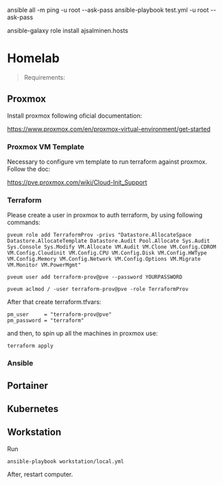 ansible all -m ping -u root --ask-pass
ansible-playbook test.yml -u root --ask-pass


ansible-galaxy role install ajsalminen.hosts

# Homelab
> Requirements: 

## Proxmox
Install proxmox following oficial documentation:

https://www.proxmox.com/en/proxmox-virtual-environment/get-started

### Proxmox VM Template
Necessary to configure vm template to run terraform against proxmox. Follow the doc:

https://pve.proxmox.com/wiki/Cloud-Init_Support

### Terraform

Please create a user in proxmox to auth terraform, by using following commands:
```
pveum role add TerraformProv -privs "Datastore.AllocateSpace Datastore.AllocateTemplate Datastore.Audit Pool.Allocate Sys.Audit Sys.Console Sys.Modify VM.Allocate VM.Audit VM.Clone VM.Config.CDROM VM.Config.Cloudinit VM.Config.CPU VM.Config.Disk VM.Config.HWType VM.Config.Memory VM.Config.Network VM.Config.Options VM.Migrate VM.Monitor VM.PowerMgmt"

pveum user add terraform-prov@pve --password YOURPASSWORD

pveum aclmod / -user terraform-prov@pve -role TerraformProv
```
After that create terraform.tfvars:

```shell
pm_user     = "terraform-prov@pve"
pm_password = "terraform"
```

and then, to spin up all the machines in proxmox use:

```shell
terraform apply
```
### Ansible

## Portainer

## Kubernetes

## Workstation

Run

```
ansible-playbook workstation/local.yml
```
After, restart computer.
